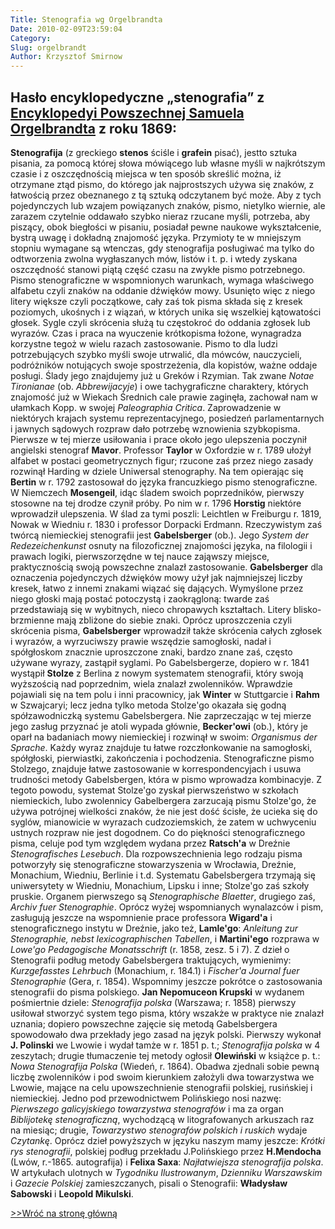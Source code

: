 ```yaml
---
Title: Stenografia wg Orgelbrandta
Date: 2010-02-09T23:59:04
Category: 
Slug: orgelbrandt
Author: Krzysztof Smirnow
---
```




## Hasło encyklopedyczne „stenografia” z [Encyklopedyi Powszechnej Samuela Orgelbrandta](http://books.google.pl/books?id=1BNKAAAAIAAJ&dq=encyklopedia%20stenografia&hl=pl&pg=PA142#v=onepage&q&f=false) z roku 1869:

**Stenografija** (z greckiego **stenos** ściśle i **grafein** pisać),
jestto sztuka pisania, za pomocą której słowa mówiącego lub własne myśli
w najkrótszym czasie i z oszczędnością miejsca w ten sposób skreślić
można, iż otrzymane ztąd pismo, do którego jak najprostszych używa się
znaków, z łatwością przez obeznanego z tą sztuką odczytanem być może.
Aby z tych pojedynczych lub wzajem powiązanych znaków, pismo, nietylko
wiernie, ale zarazem czytelnie oddawało szybko nieraz rzucane myśli,
potrzeba, aby piszący, obok biegłości w pisaniu, posiadał pewne naukowe
wykształcenie, bystrą uwagę i dokładną znajomość języka. Przymioty te w
mniejszym stopniu wymagane są wtenczas, gdy stenografija posługiwać ma
tylko do odtworzenia zwolna wygłaszanych mów, listów i t. p. i wtedy
zyskana oszczędność stanowi piątą część czasu na zwykłe pismo
potrzebnego. Pismo stenograficzne w wspomnionych warunkach, wymaga
właściwego alfabetu czyli znaków na oddanie dźwięków mowy. Usunięto więc
z niego litery większe czyli początkowe, cały zaś tok pisma składa się z
kresek poziomych, ukośnych i z wiązań, w których unika się wszelkiej
kątowatości głosek. Sygle czyli skrócenia służą tu częstokroć do oddania
zgłosek lub wyrazów. Czas i praca na wyuczenie krótkopisma łożone,
wynagradza korzystne tegoż w wielu razach zastosowanie. Pismo to dla
ludzi potrzebujących szybko myśli swoje utrwalić, dla mówców,
nauczycieli, podróżników notujących swoje spostrzeżenia, dla kopistów,
ważne oddaje posługi. Ślady jego znajdujemy już u Greków i Rzymian. Tak
zwane *Notae Tironianae* (ob. *Abbrewijacyje*) i owe tachygraficzne
charaktery, których znajomość już w Wiekach Średnich cale prawie
zaginęła, zachował nam w ułamkach Kopp. w swojej *Paleographia Critica*.
Zaprowadzenie w niektórych krajach systemu reprezentacyjnego, posiedzeń
parlamentarnych i jawnych sądowych rozpraw dało potrzebę wznowienia
szybkopisma. Pierwsze w tej mierze usiłowania i prace około jego
ulepszenia poczynił angielski stenograf **Mavor**. Professor **Taylor**
w Oxfordzie w r. 1789 ułożył alfabet w postaci geometrycznych figur;
rzucone zaś przez niego zasady rozwinął Harding w dziele Uniwersal
stenography. Na tem opierając się **Bertin** w r. 1792 zastosował do
języka francuzkiego pismo stenograficzne. W Niemczech **Mosengeil**,
idąc śladem swoich poprzedników, pierwszy stosowne na tej drodze czynił
próby. Po nim w r. 1796 **Horstig** niektóre wprowadził ulepszenia. W
ślad za tymi poszli: Leichtlen w Freiburgu r. 1819, Nowak w Wiedniu r.
1830 i professor Dorpacki Erdmann. Rzeczywistym zaś twórcą niemieckiej
stenografii jest **Gabelsberger** (ob.). Jego *System der Redezeichenkunst* osnuty na filozoficznej znajomości języka, na
filologii i prawach logiki, pierwszorzędne w tej nauce zająwszy miejsce,
praktycznością swoją powszechne znalazł zastosowanie. **Gabelsberger**
dla oznaczenia pojedynczych dźwięków mowy użył jak najmniejszej liczby
kresek, łatwo z innemi znakami wiązać się dających. Wymyślone przez
niego głoski mają postać potoczystą i zaokrągloną: twarde zaś
przedstawiają się w wybitnych, nieco chropawych kształtach. Litery
blisko-brzmienne mają zbliżone do siebie znaki. Oprócz uproszczenia
czyli skrócenia pisma, **Gabelsberger** wprowadził także skrócenia
całych zgłosek i wyrazów, a wyrzuciwszy prawie wszędzie samogłoski,
nadał i spółgłoskom znacznie uproszczone znaki, bardzo znane zaś, często
używane wyrazy, zastąpił syglami. Po Gabelsbergerze, dopiero w r. 1841
wystąpił **Stolze** z Berlina z nowym systematem stenografii, który
swoją wyższością nad poprzednim, wiela znalazł zwolenników. Wprawdzie
pojawiali się na tem polu i inni pracownicy, jak **Winter** w
Stuttgarcie i **Rahm** w Szwajcaryi; lecz jedna tylko metoda Stolze'go
okazała się godną spółzawodniczką systemu Gabelsbergera. Nie
zaprzeczając w tej mierze jego zasług przyznać je atoli wypada głównie,
**Becker'owi** (ob.), który je oparł na badaniach mowy niemieckiej i
rozwinął w swoim: *Organismus der Sprache*. Każdy wyraz znajduje tu
łatwe rozczłonkowanie na samogłoski, spółgłoski, pierwiastki,
zakończenia i pochodzenia. Stenograficzne pismo Stolzego, znajduje łatwe
zastosowanie w korrespondencyjach i usuwa trudności metody Gabelsbergen,
która w pismo wprowadza kombinacyje. Z tegoto powodu, systemat Stolze'go
zyskał pierwszeństwo w szkołach niemieckich, lubo zwolennicy
Gabelbergera zarzucają pismu Stolze'go, że używa potrójnej wielkości
znaków, że nie jest dość ścisłe, że ucieka się do syglów, mianowicie w
wyrazach cudzoziemskich, że zatem w uchwyceniu ustnych rozpraw nie jest
dogodnem. Co do piękności stenograficznego pisma, celuje pod tym
względem wydana przez **Ratsch'a** w Dreźnie *Stenografisches Lesebuch*.
Dla rozpowszechnienia lego rodzaju pisma potworzyły się stenograficzne
stowarzyszenia w Wrocławia, Dreźnie, Monachium, Wiedniu, Berlinie i t.d. Systematu Gabelsbergera trzymają się uniwersytety w Wiedniu,
Monachium, Lipsku i inne; Stolze'go zaś szkoły pruskie. Organem
pierwszego są *Stenographische Blaetter*, drugiego zaś, *Archiv fuer Stenographie*. Oprócz wyżej wspomnianych wynalazców i pism, zasługują
jeszcze na wspomnienie prace professora **Wigard'a** i stenograficznego
instytu w Dreźnie, jako też, **Lamle'go**: *Anleitung zur Stenographie, nebst lexicographischen Tabellen*, i **Martini'ego** rozprawa w *Lowe'go Pedagogische Monatsschrift* (r. 1858, zesz. 5 i 7). Z dzieł o
Stenografii podług metody Gabelsbergera traktujących, wymienimy:
*Kurzgefasstes Lehrbuch* (Monachium, r. 184.1) i *Fischer'a Journal fuer Stenographie* (Gera, r. 1854). Wspomnimy jeszcze pokrótce o zastosowania
stenografii do pisma polskiego. **Jan Nepomuceon Krupski** w wydanem
pośmiertnie dziele: *Stenografija polska* (Warszawa; r. 1858) pierwszy
usiłował stworzyć system tego pisma, który wszakże w praktyce nie
znalazł uznania; dopiero powszechne zajęcie się metodą Gabelsbergera
spowodowało dwa przekłady jego zasad na język polski. Pierwszy wykonał
**J. Polinski** we Lwowie i wydał tamże w r. 1851 p. t.; *Stenografija polska* w 4 zeszytach; drugie tłumaczenie tej metody ogłosił
**Olewiński** w książce p. t.: *Nowa Stenografija Polska* (Wiedeń, r.
1864). Obadwa zjednali sobie pewną liczbę zwolenników i pod swoim
kierunkiem założyli dwa towarzystwa we Lwowie, mające na celu
upowszechnienie stenografii polskiej, rusińskiej i niemieckiej. Jedno
pod przewodnictwem Polińskiego nosi nazwę: *Pierwszego galicyjskiego towarzystwa stenografów* i ma za organ *Biblijotekę stenograficzną*,
wychodzącą w litografowanych arkuszach raz na miesiąc; drugie,
*Towarzystwo stenografów polskich i ruskich* wydaje *Czytankę*. Oprócz
dzieł powyższych w języku naszym mamy jeszcze: *Krótki rys stenografii*,
polskiej podług przekładu J.Polińskiego przez **H.Mendocha** (Lwów,
r.-1865. autografija) i **Felixa Saxa**: *Najłatwiejsza stenografija polska*. W artykułach ulotnych w *Tygodniku Ilustrowanym*, *Dzienniku Warszawskim* i *Gazecie Polskiej* zamieszczanych, pisali o Stenografii:
**Władysław Sabowski** i **Leopold Mikulski**.

[&gt;&gt;Wróć na stronę główną](01_Start.Start.md)
